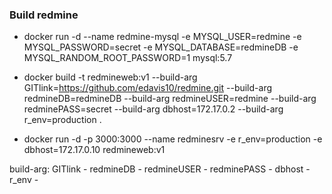 
### Build redmine
- docker run -d --name redmine-mysql -e MYSQL_USER=redmine -e MYSQL_PASSWORD=secret -e MYSQL_DATABASE=redmineDB -e MYSQL_RANDOM_ROOT_PASSWORD=1 mysql:5.7

- docker build -t redmineweb:v1 --build-arg GITlink=https://github.com/edavis10/redmine.git --build-arg redmineDB=redmineDB --build-arg redmineUSER=redmine --build-arg redminePASS=secret --build-arg dbhost=172.17.0.2 --build-arg r_env=production .

- docker run -d -p 3000:3000 --name redminesrv -e r_env=production -e dbhost=172.17.0.10 redmineweb:v1

build-arg:
GITlink - <your git link>
redmineDB - <name databases>
redmineUSER - <redmine user>
redminePASS - <redmine pass>
dbhost - <url DB server>
r_env - <production>
